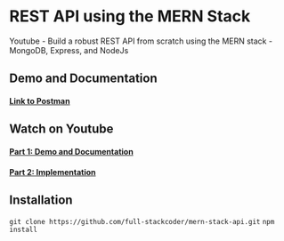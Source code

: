 # REST API using the MERN Stack
Youtube - Build a robust REST API from scratch using the MERN stack - MongoDB, Express, and NodeJs

## Demo and Documentation
#### [Link to Postman](https://documenter.getpostman.com/view/19136487/2s93z6dj27)

## Watch on Youtube 
#### [Part 1: Demo and Documentation ](https://www.youtube.com/watch?v=P7BiI5WtdPo)
#### [Part 2: Implementation](https://www.youtube.com/watch?v=_o8FXnfx6KM&t=25s)

## Installation
`git clone https://github.com/full-stackcoder/mern-stack-api.git`
`npm install`

